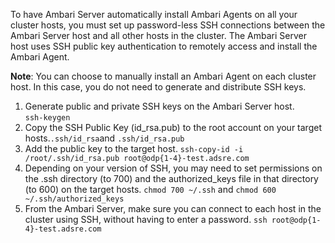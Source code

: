 To have Ambari Server automatically install Ambari Agents on all your cluster hosts, you must set up password-less SSH connections between the Ambari Server host and all other hosts in the cluster. The Ambari Server host uses SSH public key authentication to remotely access and install the Ambari Agent.

**Note**: You can choose to manually install an Ambari Agent on each cluster host. In this case, you do not need to generate and distribute SSH keys.

1. Generate public and private SSH keys on the Ambari Server host.\
`ssh-keygen`
2. Copy the SSH Public Key (id_rsa.pub) to the root account on your target hosts.`.ssh/id_rsa`and `.ssh/id_rsa.pub`
3. Add the public key to the target host.
`ssh-copy-id -i /root/.ssh/id_rsa.pub root@odp{1-4}-test.adsre.com`
4. Depending on your version of SSH, you may need to set permissions on the .ssh directory (to 700) and the authorized_keys file in that directory (to 600) on the target hosts.
`chmod 700 ~/.ssh` and
`chmod 600 ~/.ssh/authorized_keys`
5. From the Ambari Server, make sure you can connect to each host in the cluster using SSH, without having to enter a password.
`ssh root@odp{1-4}-test.adsre.com`


